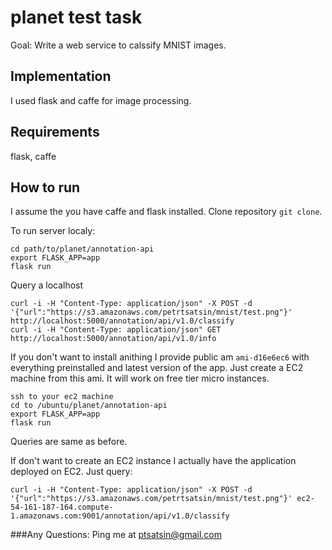 # planet test task

Goal: Write a web service to calssify MNIST images.

## Implementation
I used flask and caffe for image processing.

## Requirements

flask, caffe

## How to run
I assume the you have caffe and flask installed.
Clone repository ```git clone```. 

To run server localy:
```{r, engine='bash', count_lines}
cd path/to/planet/annotation-api 
export FLASK_APP=app
flask run
```
Query a localhost
```{r, engine='bash', count_lines}
curl -i -H "Content-Type: application/json" -X POST -d '{"url":"https://s3.amazonaws.com/petrtsatsin/mnist/test.png"}' http://localhost:5000/annotation/api/v1.0/classify
curl -i -H "Content-Type: application/json" GET http://localhost:5000/annotation/api/v1.0/info
```

If you don't want to install anithing I provide public am `ami-d16e6ec6` with everything preinstalled and latest version of the app.
Just create a EC2 machine from this ami. It will work on free tier micro instances.
```{r, engine='bash', count_lines}
ssh to your ec2 machine
cd to /ubuntu/planet/annotation-api
export FLASK_APP=app
flask run
```
Queries are same as before.

If don't want to create an EC2 instance I actually have the application deployed on EC2. 
Just query:
```{r, engine='bash', count_lines}
curl -i -H "Content-Type: application/json" -X POST -d '{"url":"https://s3.amazonaws.com/petrtsatsin/mnist/test.png"}' ec2-54-161-187-164.compute-1.amazonaws.com:9001/annotation/api/v1.0/classify
```
###Any Questions:
Ping me at ptsatsin@gmail.com
